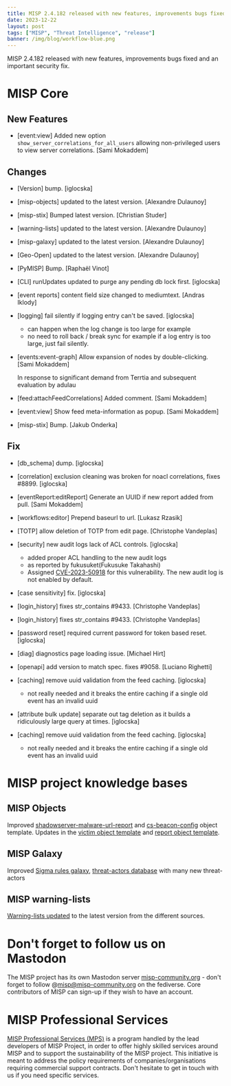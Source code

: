 ```yaml
---
title: MISP 2.4.182 released with new features, improvements bugs fixed and an important security fix. 
date: 2023-12-22
layout: post
tags: ["MISP", "Threat Intelligence", "release"]
banner: /img/blog/workflow-blue.png
---
```


MISP 2.4.182 released with new features, improvements bugs fixed and an important security fix.

# MISP Core

## New Features

- [event:view] Added new option `show_server_correlations_for_all_users`
  allowing non-privileged users to view server correlations. [Sami
  Mokaddem]

## Changes

- [Version] bump. [iglocska]
- [misp-objects] updated to the latest version. [Alexandre Dulaunoy]
- [misp-stix] Bumped latest version. [Christian Studer]
- [warning-lists] updated to the latest version. [Alexandre Dulaunoy]
- [misp-galaxy] updated to the latest version. [Alexandre Dulaunoy]
- [Geo-Open] updated to the latest version. [Alexandre Dulaunoy]
- [PyMISP] Bump. [Raphaël Vinot]
- [CLI] runUpdates updated to purge any pending db lock first.
  [iglocska]
- [event reports] content field size changed to mediumtext. [Andras
  Iklody]
- [logging] fail silently if logging entry can't be saved. [iglocska]

  - can happen when the log change is too large for example
  - no need to roll back / break sync for example if a log entry is too large, just fail silently.
- [events:event-graph] Allow expansion of nodes by double-clicking.
  [Sami Mokaddem]

  In response to significant demand from Terrtia and subsequent evaluation by adulau
- [feed:attachFeedCorrelations] Added comment. [Sami Mokaddem]
- [event:view] Show feed meta-information as popup. [Sami Mokaddem]
- [misp-stix] Bump. [Jakub Onderka]

## Fix

- [db_schema] dump. [iglocska]
- [correlation] exclusion cleaning was broken for noacl correlations,
  fixes #8899. [iglocska]
- [eventReport:editReport] Generate an UUID if new report added from
  pull. [Sami Mokaddem]
- [workflows:editor] Prepend baseurl to url. [Lukasz Rzasik]
- [TOTP] allow deletion of TOTP from edit page. [Christophe Vandeplas]
- [security] new audit logs lack of ACL controls. [iglocska]

  - added proper ACL handling to the new audit logs
  - as reported by fukusuket(Fukusuke Takahashi)
  - Assigned [CVE-2023-50918](https://cvepremium.circl.lu/cve/CVE-2023-50918) for this vulnerability. The new audit log is not enabled by default.
- [case sensitivity] fix. [iglocska]
- [login_history] fixes str_contains  #9433. [Christophe Vandeplas]
- [login_history] fixes str_contains  #9433. [Christophe Vandeplas]
- [password reset] required current password for token based reset.
  [iglocska]
- [diag] diagnostics page loading issue. [Michael Hirt]
- [openapi] add version to match spec. fixes #9058. [Luciano Righetti]
- [caching] remove uuid validation from the feed caching. [iglocska]

  - not really needed and it breaks the entire caching if a single old event has an invalid uuid
- [attribute bulk update] separate out tag deletion as it builds a
  ridiculously large query at times. [iglocska]
- [caching] remove uuid validation from the feed caching. [iglocska]

  - not really needed and it breaks the entire caching if a single old event has an invalid uuid

# MISP project knowledge bases

## MISP Objects

Improved [shadowserver-malware-url-report](https://www.misp-project.org/objects.html#_shadowserver_malware_url_report) and [cs-beacon-config](https://www.misp-project.org/objects.html#_cs_beacon_config) object template. Updates in the [victim object template](https://www.misp-project.org/objects.html#_victim) and [report object template](https://www.misp-project.org/objects.html#_report).

## MISP Galaxy

Improved [Sigma rules galaxy](https://github.com/MISP/misp-galaxy/blob/main/clusters/sigma-rules.json), [threat-actors database](https://github.com/MISP/misp-galaxy/blob/main/clusters/threat-actor.json) with many new threat-actors 

## MISP warning-lists

[Warning-lists updated](https://github.com/MISP/misp-warninglists) to the latest version from the different sources.

# Don't forget to follow us on Mastodon

The MISP project has its own Mastodon server [misp-community.org](https://misp-community.org/) - don't forget to follow @misp@misp-community.org on the fediverse. Core contributors of MISP can sign-up if they wish to have an account.

# MISP Professional Services

[MISP Professional Services (MPS)](https://www.misp-project.org/professional-services/) is a program handled by the lead developers of MISP Project, in order to offer highly skilled services around MISP and to support the sustainability of the MISP project. This initiative is meant to address the policy requirements of companies/organisations requiring commercial support contracts. Don't hesitate to get in touch with us if you need specific services.

